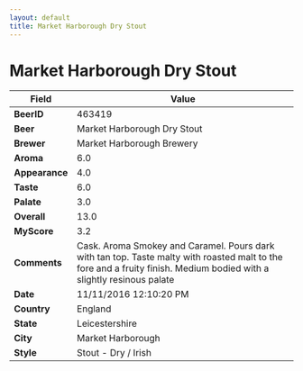 ```yaml
---
layout: default
title: Market Harborough Dry Stout
---
```


# Market Harborough Dry Stout

| Field         | Value     |
|---------------|-----------|
| **BeerID** | 463419 |
| **Beer** | Market Harborough Dry Stout |
| **Brewer** | Market Harborough Brewery |
| **Aroma** | 6.0 |
| **Appearance** | 4.0 |
| **Taste** | 6.0 |
| **Palate** | 3.0 |
| **Overall** | 13.0 |
| **MyScore** | 3.2 |
| **Comments** | Cask. Aroma Smokey and Caramel. Pours dark with tan top. Taste malty with roasted malt to the fore and a fruity finish. Medium bodied with a slightly resinous palate  |
| **Date** | 11/11/2016 12:10:20 PM |
| **Country** | England |
| **State** | Leicestershire |
| **City** | Market Harborough |
| **Style** | Stout - Dry / Irish |
